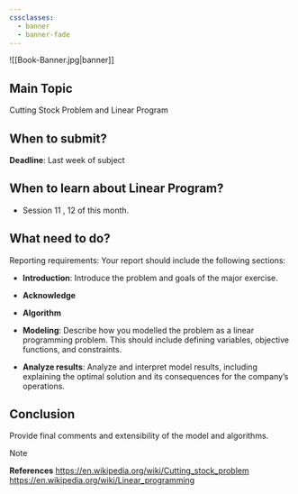 ```yaml
---
cssclasses:
  - banner
  - banner-fade
---
```

![[Book-Banner.jpg|banner]]
## Main Topic

Cutting Stock Problem and Linear Program
## When to submit?

**Deadline**: Last week of subject

## When to learn about Linear Program? 

- Session 11 , 12 of this month.

## What need to do?
Reporting requirements: Your report should include the following sections:
- **Introduction**: Introduce the problem and goals of the major exercise.

-  **Acknowledge**

-  **Algorithm**

- **Modeling**: Describe how you modelled the problem as a linear programming problem. This should include defining variables, objective functions, and constraints.
-  **Analyze results**: Analyze and interpret model results, including explaining the optimal solution and its consequences for the company’s operations.

## Conclusion
 Provide final comments and extensibility of the model and algorithms.


> [!note]
> **References** 
> https://en.wikipedia.org/wiki/Cutting_stock_problem
> https://en.wikipedia.org/wiki/Linear_programming

